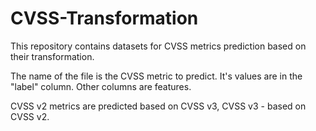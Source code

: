 # CVSS-Transformation
This repository contains datasets for CVSS metrics prediction based on their transformation.

The name of the file is the CVSS metric to predict. It's values are in the "label" column. Other columns are features.

CVSS v2 metrics are predicted based on CVSS v3, CVSS v3 - based on CVSS v2.
